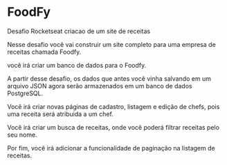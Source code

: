 # FoodFy
Desafio Rocketseat criacao de um site de receitas 

Nesse desafio você vai construir um site completo para uma empresa de receitas chamada Foodfy.

você irá criar um banco de dados para o Foodfy.

A partir desse desafio, os dados que antes você vinha salvando em um arquivo JSON agora serão armazenados em um banco de dados PostgreSQL.

Você irá criar novas páginas de cadastro, listagem e edição de chefs, pois uma receita será atribuida a um chef.

Você irá criar um busca de receitas, onde você poderá filtrar receitas pelo seu nome.

Por fim, você irá adicionar a funcionalidade de paginação na listagem de receitas.
